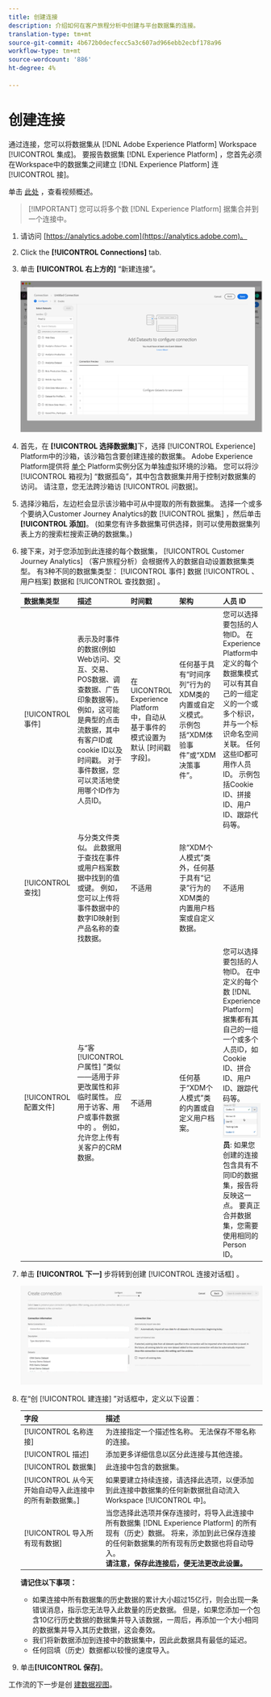 ```yaml
---
title: 创建连接
description: 介绍如何在客户旅程分析中创建与平台数据集的连接。
translation-type: tm+mt
source-git-commit: 4b672b0decfecc5a3c607ad966ebb2ecbf178a96
workflow-type: tm+mt
source-wordcount: '886'
ht-degree: 4%

---
```



# 创建连接

通过连接，您可以将数据集从 [!DNL Adobe Experience Platform] Workspace [!UICONTROL 集成]。 要报告数据集 [!DNL Experience Platform] ，您首先必须在Workspace中的数据集之间建立 [!DNL Experience Platform] 连 [!UICONTROL 接]。

单击 [此处](https://docs.adobe.com/content/help/en/platform-learn/tutorials/cja/connecting-customer-journey-analytics-to-data-sources-in-platform.html) ，查看视频概述。

>[!IMPORTANT] 您可以将多个数 [!DNL Experience Platform] 据集合并到一个连接中。

1. 请访问 [https://analytics.adobe.com](https://analytics.adobe.com)。

1. Click the **[!UICONTROL Connections]** tab.

1. 单击 **[!UICONTROL 右上方的]** “新建连接”。

   ![创建连接](assets/create-connection.png)

1. 首先，在 **[!UICONTROL 选择数据集]**&#x200B;下，选择 [!UICONTROL Experience] Platform中的沙箱，该沙箱包含要创建连接的数据集。
Adobe Experience Platform提供将 [单个](https://docs.adobe.com/content/help/en/experience-platform/sandbox/home.html) Platform实例分区为单独虚拟环境的沙箱。 您可以将沙 [!UICONTROL 箱视为] “数据孤岛”，其中包含数据集并用于控制对数据集的访问。 请注意，您无法跨沙箱访 [!UICONTROL 问数据]。

1. 选择沙箱后，左边栏会显示该沙箱中可从中提取的所有数据集。 选择一个或多个要纳入Customer Journey Analytics的数 [!UICONTROL 据集] ，然后单击 **[!UICONTROL 添加]**。 (如果您有许多数据集可供选择，则可以使用数据集列表上方的搜索栏搜索正确的数据集。)

1. 接下来，对于您添加到此连接的每个数据集， [!UICONTROL Customer Journey Analytics] （客户旅程分析）会根据传入的数据自动设置数据集类型。 有3种不同的数据集类型： [!UICONTROL 事件] 数据 [!UICONTROL 、用户档案] 数据和 [!UICONTROL 查找数据] 。

   | 数据集类型 | 描述 | 时间戳 | 架构 | 人员 ID |
   |---|---|---|---|---|
   | [!UICONTROL 事件] | 表示及时事件的数据(例如Web访问、交互、交易、POS数据、调查数据、广告印象数据等)。 例如，这可能是典型的点击流数据，其中有客户ID或cookie ID以及时间戳。 对于事件数据，您可以灵活地使用哪个ID作为人员ID。 | 在UICONTROL Experience Platform中，自动从基于事件的模式设置为默认 [时间戳字段]。 | 任何基于具有“时间序列”行为的XDM类的内置或自定义模式。 示例包括“XDM体验事件”或“XDM决策事件”。 | 您可以选择要包括的人物ID。 在Experience Platform中定义的每个数据集模式可以有其自己的一组定义的一个或多个标识，并与一个标识命名空间关联。 任何这些ID都可用作人员ID。 示例包括Cookie ID、拼接ID、用户ID、跟踪代码等。 |
   | [!UICONTROL 查找] | 与分类文件类似。 此数据用于查找在事件或用户档案数据中找到的值或键。 例如，您可以上传将事件数据中的数字ID映射到产品名称的查找数据。 | 不适用 | 除“XDM个人模式”类外，任何基于具有“记录”行为的XDM类的内置用户档案或自定义数据。 | 不适用 |
   | [!UICONTROL 配置文件] | 与“客 [!UICONTROL 户属性] ”类似——适用于非更改属性和非临时属性。 应用于访客、用户或事件数据中的  。 例如，允许您上传有关客户的CRM数据。 | 不适用 | 任何基于“XDM个人模式”类的内置或自定义用户档案。 | 您可以选择要包括的人物ID。 在中定义的每个数 [!DNL Experience Platform] 据集都有其自己的一组一个或多个人员ID，如Cookie ID、拼合ID、用户ID、跟踪代码等。<br>![人](assets/person-id.png)**员&#x200B;**: 如果您创建的连接包含具有不同ID的数据集，报告将反映这一点。 要真正合并数据集，您需要使用相同的Person ID。 |

1. 单击 **[!UICONTROL 下一]** 步将转到创建 [!UICONTROL 连接对话框] 。

   ![创建连接](assets/create-connection2.png)

1. 在“创 [!UICONTROL 建连接] ”对话框中，定义以下设置：

   | 字段 | 描述 |
   |---|---|
   | [!UICONTROL 名称连接] | 为连接指定一个描述性名称。 无法保存不带名称的连接。 |
   | [!UICONTROL 描述] | 添加更多详细信息以区分此连接与其他连接。 |
   | [!UICONTROL 数据集] | 此连接中包含的数据集。 |
   | [!UICONTROL 从今天开始自动导入此连接中的所有新数据集。] | 如果要建立持续连接，请选择此选项，以便添加到此连接中数据集的任何新数据批自动流入Workspace [!UICONTROL 中]。 |
   | [!UICONTROL 导入所有现有数据] | 当您选择此选项并保存连接时，将导入此连接中所有数据集 [!DNL Experience Platform] 的所有现有（历史）数据。 将来，添加到此已保存连接的任何新数据集的所有现有历史数据也将自动导入。 <br>**请注意，保存此连接后，便无法更改此设置。** |

   **请记住以下事项：**

   * 如果连接中所有数据集的历史数据的累计大小超过15亿行，则会出现一条错误消息，指示您无法导入此数量的历史数据。 但是，如果您添加一个包含10亿行历史数据的数据集并导入该数据，一周后，再添加一个大小相同的数据集并导入其历史数据，这会奏效。
   * 我们将新数据添加到连接中的数据集中，因此此数据具有最低的延迟。
   * 任何回填（历史）数据都以较慢的速度导入。

1. 单击&#x200B;**[!UICONTROL 保存]**。

工作流的下一步是创 [建数据视图](/help/data-views/create-dataview.md)。
